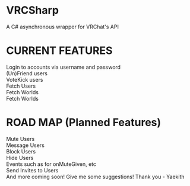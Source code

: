 # VRCSharp
A C# asynchronous wrapper for VRChat's API

# CURRENT FEATURES
Login to accounts via username and password <br />
(Un)Friend users <br />
VoteKick users <br />
Fetch Users <br />
Fetch Worlds <br />
Fetch Worlds <br />

# ROAD MAP (Planned Features)
Mute Users <br />
Message Users <br />
Block Users <br />
Hide Users <br />
Events such as for onMuteGiven, etc <br />
Send Invites to Users <br />
And more coming soon! Give me some suggestions! Thank you - Yaekith<br />
